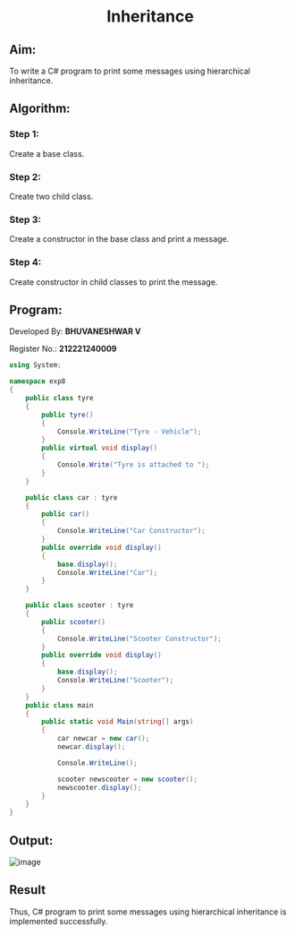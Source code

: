 # <p align="center">Inheritance</p>

## Aim:
To write a C# program to print some messages using hierarchical inheritance.

## Algorithm:
### Step 1: 
Create a base class.

### Step 2:
Create two child class.

### Step 3:
Create a constructor in the base class and print a message.

### Step 4:
Create constructor in child classes to print the message.


## Program:
Developed By: **BHUVANESHWAR V**

Register No.: **212221240009**
```c#
using System;

namespace exp8
{
    public class tyre
    {
        public tyre()
        {
            Console.WriteLine("Tyre - Vehicle");
        }
        public virtual void display()
        {
            Console.Write("Tyre is attached to ");
        }
    }

    public class car : tyre
    {
        public car()
        {
            Console.WriteLine("Car Constructor");
        }
        public override void display()
        {
            base.display();
            Console.WriteLine("Car");
        }
    }

    public class scooter : tyre
    {
        public scooter()
        {
            Console.WriteLine("Scooter Constructor");
        }
        public override void display()
        {
            base.display();
            Console.WriteLine("Scooter");
        }
    }
    public class main
    {
        public static void Main(string[] args)
        {
            car newcar = new car();
            newcar.display();

            Console.WriteLine();

            scooter newscooter = new scooter();
            newscooter.display();
        }
    }
}
```
## Output:
![image](https://github.com/ShafeeqAhamedS/Inheritance/assets/93427237/e766011c-8f01-4b3c-a00b-61dbcece09d8)

## Result
Thus, C# program to print some messages using hierarchical inheritance is implemented successfully.
